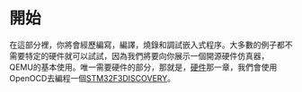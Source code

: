 # 開始
在這部分裡，你將會經歷編寫，編譯，燒錄和調試嵌入式程序。大多數的例子都不需要特定的硬件就可以試試，因為我們將要向你展示一個開源硬件仿真器，QEMU的基本使用。唯一需要硬件的部分，那就是，[硬件](./hardware.md)那一章，我們會使用OpenOCD去編程一個[STM32F3DISCOVERY]。

[STM32F3DISCOVERY]: http://www.st.com/en/evaluation-tools/stm32f3discovery.html
